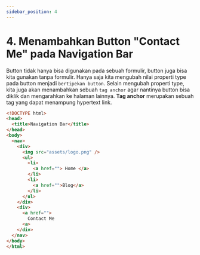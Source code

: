 ```yaml
---
sidebar_position: 4
---
```


# 4. Menambahkan Button "Contact Me" pada Navigation Bar

Button tidak hanya bisa digunakan pada sebuah formulir, button juga bisa kita gunakan tanpa formulir. Hanya saja kita mengubah nilai properti type pada button menjadi `bertipekan button`. Selain mengubah properti type, kita juga akan menambahkan sebuah `tag anchor` agar nantinya button bisa diklik dan mengarahkan ke halaman lainnya. **Tag anchor** merupakan sebuah tag yang dapat menampung hypertext link.

```html {18-22} title=index.html
<!DOCTYPE html>
<head>
  <title>Navigation Bar</title>
</head>
<body>
  <nav>
    <div>
      <img src="assets/logo.png" />
      <ul>
        <li>
          <a href=""> Home </a>
        </li>
        <li>
          <a href="">Blog</a>
        </li>
      </ul>
    </div>
    <div>
      <a href="">
        Contact Me
      <a>
    </div>
  </nav>
</body>
</html>
```
